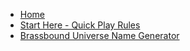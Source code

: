 * [Home](/)
* [Start Here - Quick Play Rules](quickplay.md)
* [Brassbound Universe Name Generator](squadmaker5000.md)
<!--* [Parts Lists](parts.md)-->
<!-- * [Glossary](_glossary.md)-->
